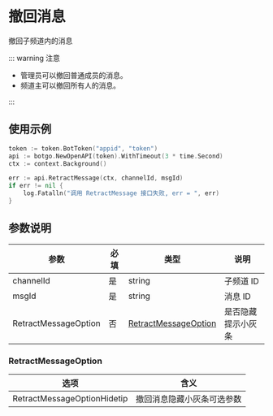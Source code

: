 # 撤回消息

撤回子频道内的消息

::: warning 注意

- 管理员可以撤回普通成员的消息。
- 频道主可以撤回所有人的消息。

:::

## 使用示例

```go
token := token.BotToken("appid", "token")
api := botgo.NewOpenAPI(token).WithTimeout(3 * time.Second)
ctx := context.Background()

err := api.RetractMessage(ctx, channelId, msgId)
if err != nil {
    log.Fatalln("调用 RetractMessage 接口失败, err = ", err)
}
```

## 参数说明

| 参数      | 必填 | 类型   | 说明      |
| --------- | ---- | ------ | --------- |
| channelId | 是   | string | 子频道 ID |
| msgId | 是   | string | 消息 ID   |
| RetractMessageOption | 否 | [RetractMessageOption](#RetractMessageOption)|是否隐藏提示小灰条|

### RetractMessageOption

|选项|含义|
|---|----|
|RetractMessageOptionHidetip|撤回消息隐藏小灰条可选参数|

